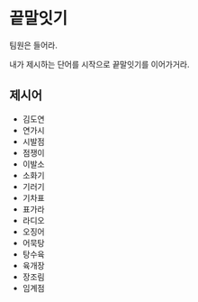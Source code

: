 # 끝말잇기

팀원은 들어라.

내가 제시하는 단어를 시작으로 끝말잇기를 이어가거라.

## 제시어

- 김도연
- 연가시
- 시발점
- 점쟁이
- 이발소
- 소화기
- 기러기
- 기차표
- 표가라
- 라디오
- 오징어
- 어묵탕
- 탕수육
- 육개장
- 장조림
- 임계점